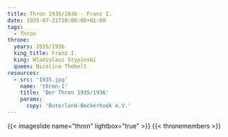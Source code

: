```yaml
---
title: Thron 1935/1036 - Franz I.
date: 1935-07-21T20:00:00+01:00
tags:
  - Thron
throne:
  years: 1935/1936
  king_title: Franz I.
  king: Wladislaus Stypinski
  queen: Nicolina Thebelt
resources:
  - src: '1935.jpg'
    name: 'thron-1'
    title: 'Der Thron 1935/1936'
    params:
      copy: 'Buterland-Beckerhook e.V.'
---
```

{{< imageslide name="thron" lightbox="true" >}}
{{< thronemembers >}}
